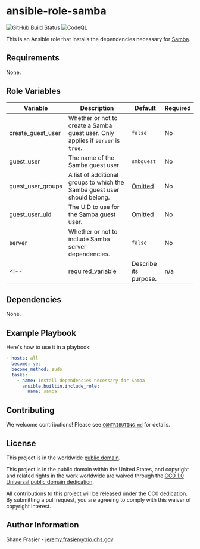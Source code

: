 # ansible-role-samba #

[![GitHub Build Status](https://github.com/cisagov/ansible-role-samba/workflows/build/badge.svg)](https://github.com/cisagov/ansible-role-samba/actions)
[![CodeQL](https://github.com/cisagov/ansible-role-samba/workflows/CodeQL/badge.svg)](https://github.com/cisagov/ansible-role-samba/actions/workflows/codeql-analysis.yml)

This is an Ansible role that installs the dependencies necessary for
[Samba](https://www.samba.org/).

## Requirements ##

None.

## Role Variables ##

| Variable | Description | Default | Required |
|----------|-------------|---------|----------|
| create_guest_user | Whether or not to create a Samba guest user.  Only applies if `server` is `true`. | `false` | No |
| guest_user | The name of the Samba guest user. | `smbguest` | No |
| guest_user_groups | A list of additional groups to which the Samba guest user should belong. | [Omitted](https://docs.ansible.com/ansible/latest/user_guide/playbooks_filters.html#making-variables-optional) | No |
| guest_user_uid | The UID to use for the Samba guest user. | [Omitted](https://docs.ansible.com/ansible/latest/user_guide/playbooks_filters.html#making-variables-optional) | No |
| server | Whether or not to include Samba server dependencies. | `false` | No |
<!-- | required_variable | Describe its purpose. | n/a | Yes | -->

## Dependencies ##

None.

## Example Playbook ##

Here's how to use it in a playbook:

```yaml
- hosts: all
  become: yes
  become_method: sudo
  tasks:
    - name: Install dependencies necessary for Samba
      ansible.builtin.include_role:
        name: samba
```

## Contributing ##

We welcome contributions!  Please see [`CONTRIBUTING.md`](CONTRIBUTING.md) for
details.

## License ##

This project is in the worldwide [public domain](LICENSE).

This project is in the public domain within the United States, and
copyright and related rights in the work worldwide are waived through
the [CC0 1.0 Universal public domain
dedication](https://creativecommons.org/publicdomain/zero/1.0/).

All contributions to this project will be released under the CC0
dedication. By submitting a pull request, you are agreeing to comply
with this waiver of copyright interest.

## Author Information ##

Shane Frasier - <jeremy.frasier@trio.dhs.gov>

